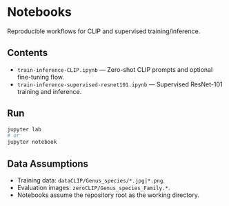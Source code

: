 # Notebooks

Reproducible workflows for CLIP and supervised training/inference.

## Contents

- `train-inference-CLIP.ipynb` — Zero-shot CLIP prompts and optional fine-tuning flow.
- `train-inference-supervised-resnet101.ipynb` — Supervised ResNet-101 training and inference.

## Run

```bash
jupyter lab
# or
jupyter notebook
```

## Data Assumptions

- Training data: `dataCLIP/Genus_species/*.jpg|*.png`.
- Evaluation images: `zeroCLIP/Genus_species_Family.*`.
- Notebooks assume the repository root as the working directory.